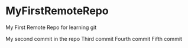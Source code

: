 # MyFirstRemoteRepo
My First Remote Repo for learning git

My second commit in the repo
Third commit
Fourth commit
Fifth commit
